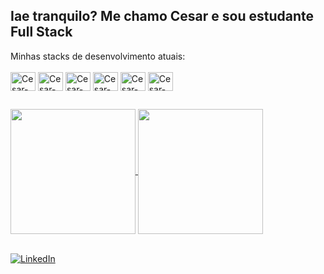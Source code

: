 ## Iae tranquilo? Me chamo Cesar e sou estudante Full Stack

Minhas stacks de desenvolvimento atuais: <br><br>
<img align="center" alt="Cesar-HTML" height="30" width="40" src="https://cdn.jsdelivr.net/gh/devicons/devicon/icons/html5/html5-original.svg" />
<img align="center" alt="Cesar-HTML" height="30" width="40" src="https://cdn.jsdelivr.net/gh/devicons/devicon/icons/css3/css3-original.svg" />
<img align="center" alt="Cesar-HTML" height="30" width="40" src="https://cdn.jsdelivr.net/gh/devicons/devicon/icons/javascript/javascript-original.svg" />
<img align="center" alt="Cesar-HTML" height="30" width="40" src="https://cdn.jsdelivr.net/gh/devicons/devicon/icons/react/react-original.svg" />
<img align="center" alt="Cesar-HTML" height="30" width="40" src="https://cdn.jsdelivr.net/gh/devicons/devicon/icons/csharp/csharp-original.svg" />
<img align="center" alt="Cesar-HTML" height="30" width="40" src="https://cdn.jsdelivr.net/gh/devicons/devicon/icons/microsoftsqlserver/microsoftsqlserver-plain-wordmark.svg" />
          
##

<a href="https://github.com/anuraghazra/github-readme-stats">
  <img height=200 align="center" src="https://github-readme-stats.vercel.app/api?username=CesarAVieira&show_icons=true&rank_icon=github&theme=shadow_green" />
</a>
<a href="https://github.com/anuraghazra/convoychat">
  <img height=200 align="center" src="https://github-readme-stats.vercel.app/api/top-langs/?username=CesarAVieira&theme=shadow_green" />
</a>
<br><br>

[![LinkedIn](https://img.shields.io/badge/LinkedIn-000?style=for-the-badge&logo=linkedin&logoColor=0E76A8)](https://www.linkedin.com/in/cesaravieira/)
